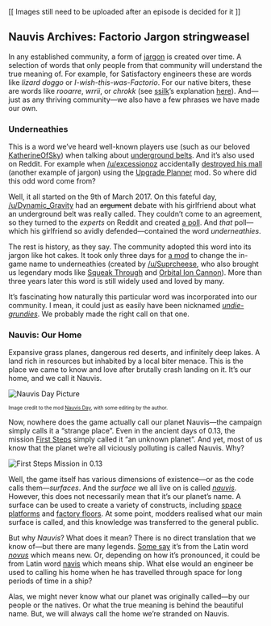 [[ Images still need to be uploaded after an episode is decided for it ]]

## Nauvis Archives: Factorio Jargon <author>stringweasel</author>

In any established community, a form of [jargon](https://en.wikipedia.org/wiki/Jargon) is created over time. A selection of words that only people from that community will understand the true meaning of. For example, for Satisfactory engineers these are words like _lizard doggo_ or _I-wish-this-was-Factorio_. For our native biters, these are words like _rooarre_, _wrrii_, or _chrokk_ (see [ssilk](https://forums.factorio.com/memberlist.php?mode=viewprofile&u=507)’s explanation [here](https://forums.factorio.com/viewtopic.php?t=63040&start=40)). And—just as any thriving community—we also have a few phrases we have made our own.

### Underneathies

This is a word we’ve heard well-known players use (such as our beloved [KatherineOfSky](https://www.youtube.com/channel/UCTIV3KbAvaGEyNjoMoNaGtQ)) when talking about [underground belts](https://wiki.factorio.com/Underground_belt). And it’s also used on Reddit. For example when [/u/excessionoz](https://www.reddit.com/user/excessionoz/) accidentally [destroyed his mall](https://www.reddit.com/r/factorio/comments/9s7x30/tip_be_very_sure_of_your_circumstances_when/) (another example of jargon) using the [Upgrade Planner](https://mods.factorio.com/mod/upgrade-planner) mod. So where did this odd word come from?

Well, it all started on the 9th of March 2017. On this fateful day, [/u/Dynamic_Gravity](https://www.reddit.com/user/Dynamic_Gravity/) had an ~~argument~~ debate with his girlfriend about what an underground belt was really called. They couldn’t come to an agreement, so they turned to the *experts* on Reddit and created [a poll](https://www.reddit.com/r/factorio/comments/5yi071/need_your_help_in_settling_a_debate_with_gf/). And *that* poll—which his girlfriend so avidly defended—contained the word _underneathies_.

The rest is history, as they say. The community adopted this word into its jargon like hot cakes. It took only three days for [a mod](https://mods.factorio.com/mod/Underneathies) to change the in-game name to underneathies (created by [/u/Suprcheese](https://www.reddit.com/user/Suprcheese/), who also brought us legendary mods like [Squeak Through](https://mods.factorio.com/mod/Squeak%20Through) and [Orbital Ion Cannon](https://mods.factorio.com/mod/Orbital%20Ion%20Cannon)). More than three years later this word is still widely used and loved by many.

It’s fascinating how naturally this particular word was incorporated into our community. I mean, it could just as easily have been nicknamed [_undie-grundies_](https://www.reddit.com/r/factorio/comments/5yi071/need_your_help_in_settling_a_debate_with_gf/deqgd0x?context=3). We probably made the right call on that one.

### Nauvis: Our Home

Expansive grass planes, dangerous red deserts, and infinitely deep lakes. A land rich in resources but inhabited by a local biter menace. This is the place we came to know and love after brutally crash landing on it. It’s our home, and we call it Nauvis.

![Nauvis Day Picture](https://media.alt-f4.blog/ALTF4/9/nauvis_day.jpg)

<sub><sup>Image credit to the mod [Nauvis Day](https://mods.factorio.com/mod/NauvisDay), with some editing by the author.</sub></sup>

Now, nowhere does the game actually call our planet Nauvis—the campaign simply calls it a “strange place”. Even in the ancient days of 0.13, the mission [First Steps](https://forums.factorio.com/viewtopic.php?t=51100) simply called it “an unknown planet”. And yet, most of us know that the planet we’re all viciously polluting is called Nauvis. Why?

![First Steps Mission in 0.13](https://media.alt-f4.blog/ALTF4/9/first_steps.jpg)

Well, the game itself has various dimensions of existence—or as the code calls them—*surfaces*. And the *surface* we all live on is called [_nauvis_](https://lua-api.factorio.com/latest/LuaSurface.html). However, this does not necessarily mean that it’s our planet’s name. A surface can be used to create a variety of constructs, including [space platforms](https://mods.factorio.com/mod/space-exploration) and [factory floors](https://mods.factorio.com/mod/Factorissimo2). At some point, modders realised what our main surface is called, and this knowledge was transferred to the general public.

But why *Nauvis*? What does it mean? There is no direct translation that we know of—but there are many legends. [Some say](https://www.reddit.com/r/factorio/comments/7erfs8/whats_the_origin_of_the_planets_name_nauvis/dq7faa4?context=3) it’s from the Latin word [_novus_](https://en.wiktionary.org/wiki/novus) which means new. Or, depending on how it’s pronounced, it could be from Latin word [navis](https://en.wiktionary.org/wiki/navis) which means ship. What else would an engineer be used to calling his home when he has travelled through space for long periods of time in a ship?

Alas, we might never know what our planet was originally called—by our people or the natives. Or what the true meaning is behind the beautiful name. But, we will always call the home we’re stranded on Nauvis.
